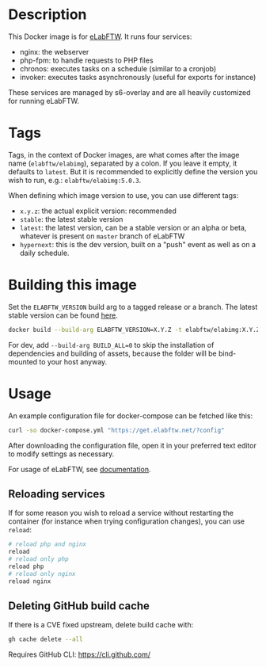 # Description

This Docker image is for [eLabFTW](https://www.elabftw.net). It runs four services:

* nginx: the webserver
* php-fpm: to handle requests to PHP files
* chronos: executes tasks on a schedule (similar to a cronjob)
* invoker: executes tasks asynchronously (useful for exports for instance)

These services are managed by s6-overlay and are all heavily customized for running eLabFTW.

# Tags

Tags, in the context of Docker images, are what comes after the image name (`elabftw/elabimg`), separated by a colon. If you leave it empty, it defaults to `latest`. But it is recommended to explicitly define the version you wish to run, e.g.: `elabftw/elabimg:5.0.3`.

When defining which image version to use, you can use different tags:

* `x.y.z`: the actual explicit version: recommended
* `stable`: the latest stable version
* `latest`: the latest version, can be a stable version or an alpha or beta, whatever is present on `master` branch of eLabFTW
* `hypernext`: this is the dev version, built on a "push" event as well as on a daily schedule.

# Building this image

Set the `ELABFTW_VERSION` build arg to a tagged release or a branch. The latest stable version can be found [here](https://github.com/elabftw/elabftw/releases/latest).

~~~bash
docker build --build-arg ELABFTW_VERSION=X.Y.Z -t elabftw/elabimg:X.Y.Z .
~~~

For dev, add `--build-arg BUILD_ALL=0` to skip the installation of dependencies and building of assets, because the folder will be bind-mounted to your host anyway.

# Usage

An example configuration file for docker-compose can be fetched like this:

~~~bash
curl -so docker-compose.yml "https://get.elabftw.net/?config"
~~~

After downloading the configuration file, open it in your preferred text editor to modify settings as necessary.

For usage of eLabFTW, see [documentation](https://doc.elabftw.net).

## Reloading services

If for some reason you wish to reload a service without restarting the container (for instance when trying configuration changes), you can use ``reload``:

~~~bash
# reload php and nginx
reload
# reload only php
reload php
# reload only nginx
reload nginx
~~~

## Deleting GitHub build cache

If there is a CVE fixed upstream, delete build cache with:

~~~bash
gh cache delete --all
~~~

Requires GitHub CLI: https://cli.github.com/
